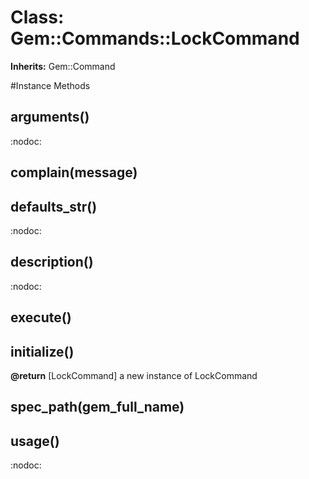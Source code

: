 # Class: Gem::Commands::LockCommand
**Inherits:** Gem::Command
    




#Instance Methods
## arguments() [](#method-i-arguments)
:nodoc:

## complain(message) [](#method-i-complain)

## defaults_str() [](#method-i-defaults_str)
:nodoc:

## description() [](#method-i-description)
:nodoc:

## execute() [](#method-i-execute)

## initialize() [](#method-i-initialize)

**@return** [LockCommand] a new instance of LockCommand

## spec_path(gem_full_name) [](#method-i-spec_path)

## usage() [](#method-i-usage)
:nodoc:

